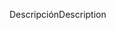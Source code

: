 <span data-ttu-id="8e79a-101">Descripción</span><span class="sxs-lookup"><span data-stu-id="8e79a-101">Description</span></span>
